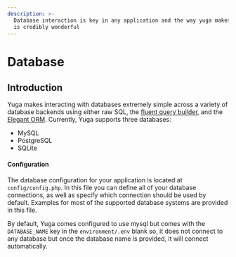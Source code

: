 ```yaml
---
description: >-
  Database interaction is key in any application and the way yuga makes it easy,
  is credibly wonderful
---
```


# Database

## Introduction

Yuga makes interacting with databases extremely simple across a variety of database backends using either raw SQL, the [fluent query builder](https://laravel.com/docs/5.6/queries), and the [Elegant ORM](https://yuga-framework.gitbook.io/documentation/database#elegant). Currently, Yuga supports three databases:

* MySQL
* PostgreSQL
* SQLite

#### Configuration

The database configuration for your application is located at `config/config.php`. In this file you can define all of your database connections, as well as specify which connection should be used by default. Examples for most of the supported database systems are provided in this file.

By default, Yuga comes configured to use mysql but comes with the `DATABASE_NAME` key in the `environment/.env` blank so, it does not connect to any database but once the database name is provided, it will connect automatically.

